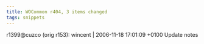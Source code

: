```yaml
---
title: WOCommon r404, 3 items changed
tags: snippets
---
```


r1399@cuzco (orig r153): wincent | 2006-11-18 17:01:09 +0100 Update notes
